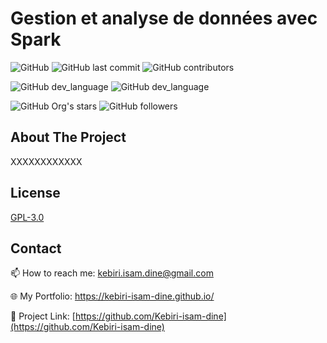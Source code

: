 # Gestion et analyse de données avec Spark




![GitHub](https://img.shields.io/github/license/kebiri-isam-dine/UniversityProjects?color=g&style=for-the-badge)
![GitHub last commit](https://img.shields.io/github/last-commit/kebiri-isam-dine/UniversityProjects?color=red&style=for-the-badge)
![GitHub contributors](https://img.shields.io/github/contributors/kebiri-isam-dine/UniversityProjects?color=yellow&style=for-the-badge)


![GitHub dev_language](https://img.shields.io/badge/Spark-orange?style=flat&logo=apachespark&logoColor=white)
![GitHub dev_language](https://img.shields.io/badge/Python-yellow?style=flat&logo=python&logoColor=white)


![GitHub Org's stars](https://img.shields.io/github/stars/kebiri-isam-dine?style=social)
![GitHub followers](https://img.shields.io/github/followers/kebiri-isam-dine?style=social)




## About The Project
XXXXXXXXXXXX


## License

[GPL-3.0](https://choosealicense.com/licenses/gpl-3.0/)


## Contact

📫 How to reach me: kebiri.isam.dine@gmail.com

🌐 My Portfolio: <https://kebiri-isam-dine.github.io/>

🔗 Project Link: [https://github.com/Kebiri-isam-dine](https://github.com/Kebiri-isam-dine)
